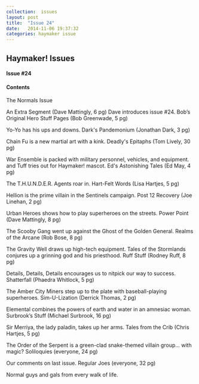 ```yaml
---
collection:  issues
layout: post
title:  "Issue 24"
date:   2014-11-06 19:37:32
categories: haymaker issue
---
```


<h2>Haymaker! Issues</h2>

<h4>Issue #24</h4>

<h4>Contents</h4>

The Normals Issue

An Extra Segment (Dave Mattingly, 6 pg)
Dave introduces issue #24.
Bob’s Original Hero Stuff Pages (Bob Greenwade, 5 pg)

Yo-Yo has his ups and downs.
Dark's Pandemonium (Jonathan Dark, 3 pg)

Chain Fu is a new martial art with a kink.
Deadly's Epitaphs (Tom Lively, 30 pg)

War Ensemble is packed with military personnel, vehicles, and equipment.
and Tuff tries out for Haymaker! mascot.
Ed's Astonishing Tales (Ed May, 4 pg)

The T.H.U.N.D.E.R. Agents roar in.
Hart-Felt Words (Lisa Hartjes, 5 pg)

Hellion is the prime villain in the Sentinels campaign.
Post 12 Recovery (Joe Linehan, 2 pg)

Urban Heroes shows how to play superheroes on the streets.
Power Point (Dave Mattingly, 8 pg)

The Scooby Gang went up against the Ghost of the Golden General.
Realms of the Arcane (Rob Bose, 8 pg)

The Gravity Well draws up high-tech equipment.
Tales of the Stormlands conjures up a grinning god and his priesthood.
Ruff Stuff (Rodney Ruff, 8 pg)

Details, Details, Details encourages us to nitpick our way to success.
Shatterfall (Phaedra Whitlock, 5 pg)

The Amber City Miners step up to the plate with baseball-playing superheroes.
Sim-U-Lization (Derrick Thomas, 2 pg)

Elemental combines the powers of earth and water in an amnesiac woman.
Surbrook’s Stuff (Michael Surbrook, 16 pg)

Sir Merriya, the lady paladin, takes up her arms.
Tales from the Crib (Chris Hartjes, 5 pg)

The Order of the Serpent is a green-clad snake-themed villain group… with magic?
Soliloquies (everyone, 24 pg)

Our comments on last issue.
Regular Joes (everyone, 32 pg)

Normal guys and gals from every walk of life.